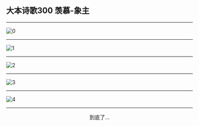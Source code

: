 
## 大本诗歌300 羡慕-象主
        
<div id="aplayer0"></div>

---

<img alt="0" data-original="https://cdn.jsdelivr.net/gh/k34869/shi/data/d0299/0">

---

<img alt="1" data-original="https://cdn.jsdelivr.net/gh/k34869/shi/data/d0299/1">

---

<img alt="2" data-original="https://cdn.jsdelivr.net/gh/k34869/shi/data/d0299/2">

---

<img alt="3" data-original="https://cdn.jsdelivr.net/gh/k34869/shi/data/d0299/3">

---

<img alt="4" data-original="https://cdn.jsdelivr.net/gh/k34869/shi/data/d0299/4">

---

<p style="text-align: center">到底了...</p>

<script src="/js/dist-view.js"></script>

<script>
MAIN.id = 'd0299';
        
const ap0 = new APlayer({
    container: document.getElementById('aplayer0'),
    volume: 1,
    loop: 'none',
    preload: 'none',
    audio: [{
        name: '大本诗歌300.mp3',
        artist: '大本诗歌',
        url: 'https://res.wx.qq.com/voice/getvoice?mediaid=MzI0NTk3MDM5M18yMjQ3NDkxMjE4',
        cover: '/favicon'
    }]
});
</script>
